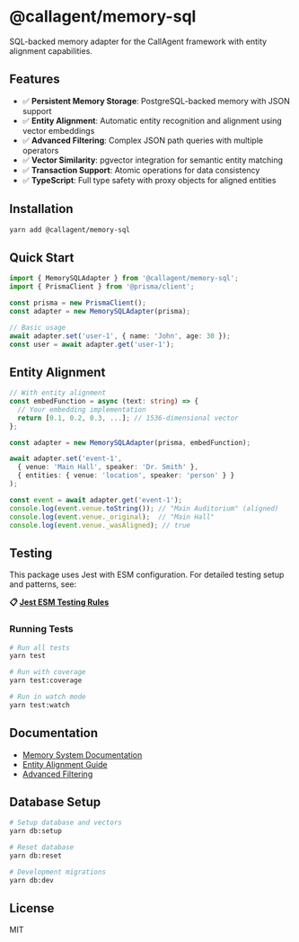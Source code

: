 # @callagent/memory-sql

SQL-backed memory adapter for the CallAgent framework with entity alignment capabilities.

## Features

- ✅ **Persistent Memory Storage**: PostgreSQL-backed memory with JSON support
- ✅ **Entity Alignment**: Automatic entity recognition and alignment using vector embeddings
- ✅ **Advanced Filtering**: Complex JSON path queries with multiple operators
- ✅ **Vector Similarity**: pgvector integration for semantic entity matching
- ✅ **Transaction Support**: Atomic operations for data consistency
- ✅ **TypeScript**: Full type safety with proxy objects for aligned entities

## Installation

```bash
yarn add @callagent/memory-sql
```

## Quick Start

```typescript
import { MemorySQLAdapter } from '@callagent/memory-sql';
import { PrismaClient } from '@prisma/client';

const prisma = new PrismaClient();
const adapter = new MemorySQLAdapter(prisma);

// Basic usage
await adapter.set('user-1', { name: 'John', age: 30 });
const user = await adapter.get('user-1');
```

## Entity Alignment

```typescript
// With entity alignment
const embedFunction = async (text: string) => {
  // Your embedding implementation
  return [0.1, 0.2, 0.3, ...]; // 1536-dimensional vector
};

const adapter = new MemorySQLAdapter(prisma, embedFunction);

await adapter.set('event-1', 
  { venue: 'Main Hall', speaker: 'Dr. Smith' },
  { entities: { venue: 'location', speaker: 'person' } }
);

const event = await adapter.get('event-1');
console.log(event.venue.toString()); // "Main Auditorium" (aligned)
console.log(event.venue._original);  // "Main Hall"
console.log(event.venue._wasAligned); // true
```

## Testing

This package uses Jest with ESM configuration. For detailed testing setup and patterns, see:

**📋 [Jest ESM Testing Rules](../../.cursor/rules/jest-esm-testing.md)**

### Running Tests

```bash
# Run all tests
yarn test

# Run with coverage
yarn test:coverage

# Run in watch mode
yarn test:watch
```

## Documentation

- [Memory System Documentation](../../apps/docs/memory-system.md)
- [Entity Alignment Guide](../../apps/docs/memory-system.md#entity-alignment)
- [Advanced Filtering](../../apps/docs/memory-system.md#advanced-filtering)

## Database Setup

```bash
# Setup database and vectors
yarn db:setup

# Reset database
yarn db:reset

# Development migrations
yarn db:dev
```

## License

MIT 